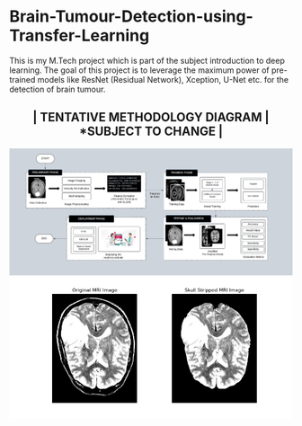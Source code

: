 # Brain-Tumour-Detection-using-Transfer-Learning
This is my M.Tech project which is part of the subject introduction to deep learning. The goal of this project is to leverage the maximum power of pre-trained models like ResNet (Residual Network), Xception, U-Net etc. for the detection of brain tumour.

<h2 align='center'>| TENTATIVE METHODOLOGY DIAGRAM | *SUBJECT TO CHANGE |</h2>
<img src='Methodology Block Diagram.png'>

<img src='Skull Stripping.png' width=650>
